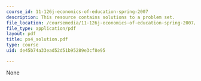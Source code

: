 ```yaml
---
course_id: 11-126j-economics-of-education-spring-2007
description: This resource contains solutions to a problem set.
file_location: /coursemedia/11-126j-economics-of-education-spring-2007/de45b74a33ead52d51b95289e3cf8e95_ps4_solution.pdf
file_type: application/pdf
layout: pdf
title: ps4_solution.pdf
type: course
uid: de45b74a33ead52d51b95289e3cf8e95

---
```

None